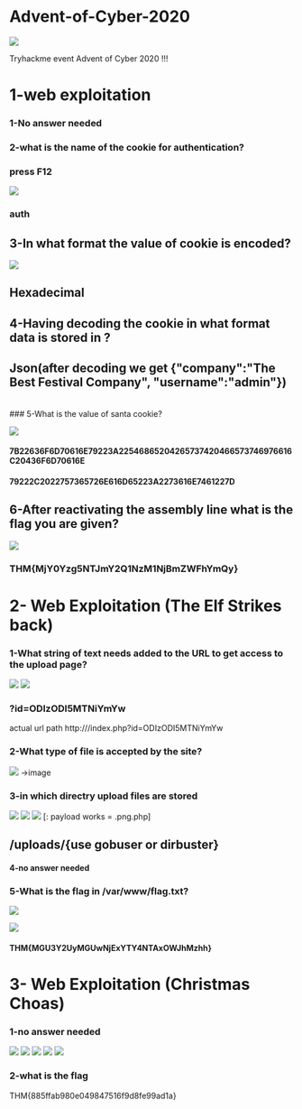 # Advent-of-Cyber-2020
![](top.png)


Tryhackme event Advent of Cyber 2020 !!!

# 1-web exploitation 
### 1-No answer needed
### 2-what is the name of the cookie  for authentication?
### press F12 
![](4_1.png)
### auth

## 3-In what format the value of cookie is encoded?

![](1_1.png)

## Hexadecimal
## 4-Having decoding the cookie in what format data is stored in ?
## Json(after decoding we get {"company":"The Best Festival Company", "username":"admin"})
<br>
### 5-What is the value of santa cookie?

![](3_1.png)

#### 7B22636F6D70616E79223A22546865204265737420466573746976616C20436F6D70616E
#### 79222C2022757365726E616D65223A2273616E7461227D

## 6-After reactivating the assembly line what is the flag you are given?
![](2_1.png)
### THM{MjY0Yzg5NTJmY2Q1NzM1NjBmZWFhYmQy}


# 2- Web Exploitation (The Elf Strikes back)






### 1-What string of text needs added to the URL to get access to the upload page?
![](1_2.png)
![](2_2.png)

### ?id=ODIzODI5MTNiYmYw

actual url path http://<ip>/index.php?id=ODIzODI5MTNiYmYw

### 2-What type of file is accepted by the site?
![](3_2.png)
->image

### 3-in which directry upload files are stored
![](7_2.png)
![](4_2.png)
![](5_2.png)
[: payload works = <reverse-shell-file>.png.php]

## /uploads/{use gobuser or dirbuster}

#### 4-no answer needed


### 5-What is the flag in /var/www/flag.txt?
![](6_2.png)

![](8_2.png)
#### THM{MGU3Y2UyMGUwNjExYTY4NTAxOWJhMzhh}


# 3- Web Exploitation (Christmas Choas)

### 1-no answer needed

![](2_3.png)
![](3_3.png)
![](4_3.png)
![](5_3.png)
![](1_3.png)


### 2-what is the flag

THM{885ffab980e049847516f9d8fe99ad1a}



